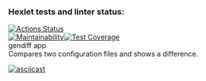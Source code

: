 ### Hexlet tests and linter status:
[![Actions Status](https://github.com/farguz/python-project-50/actions/workflows/hexlet-check.yml/badge.svg)](https://github.com/farguz/python-project-50/actions)  
[![Maintainability](https://api.codeclimate.com/v1/badges/c024d34bdf3faf29b5cc/maintainability)](https://codeclimate.com/github/farguz/python-project-50/maintainability)[![Test Coverage](https://api.codeclimate.com/v1/badges/c024d34bdf3faf29b5cc/test_coverage)](https://codeclimate.com/github/farguz/python-project-50/test_coverage)  
gendiff app  
Compares two configuration files and shows a difference.
  
[![asciicast](https://asciinema.org/a/nIkBM9l7a9LSYv5WfkchN618q.svg)](https://asciinema.org/a/nIkBM9l7a9LSYv5WfkchN618q)